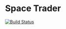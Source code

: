# Space Trader

[![Build Status](https://app.bitrise.io/app/bcae97a3df75c42c/status.svg?token=oCXCQ_Dew7YQ9HCLOSDatw&branch=develop)](https://app.bitrise.io/app/bcae97a3df75c42c)
